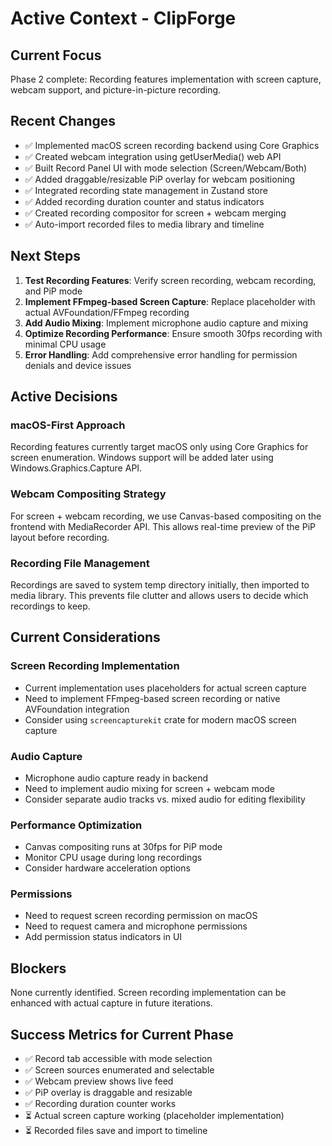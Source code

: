 # Active Context - ClipForge

## Current Focus
Phase 2 complete: Recording features implementation with screen capture, webcam support, and picture-in-picture recording.

## Recent Changes
- ✅ Implemented macOS screen recording backend using Core Graphics
- ✅ Created webcam integration using getUserMedia() web API
- ✅ Built Record Panel UI with mode selection (Screen/Webcam/Both)
- ✅ Added draggable/resizable PiP overlay for webcam positioning
- ✅ Integrated recording state management in Zustand store
- ✅ Added recording duration counter and status indicators
- ✅ Created recording compositor for screen + webcam merging
- ✅ Auto-import recorded files to media library and timeline

## Next Steps
1. **Test Recording Features**: Verify screen recording, webcam recording, and PiP mode
2. **Implement FFmpeg-based Screen Capture**: Replace placeholder with actual AVFoundation/FFmpeg recording
3. **Add Audio Mixing**: Implement microphone audio capture and mixing
4. **Optimize Recording Performance**: Ensure smooth 30fps recording with minimal CPU usage
5. **Error Handling**: Add comprehensive error handling for permission denials and device issues

## Active Decisions

### macOS-First Approach
Recording features currently target macOS only using Core Graphics for screen enumeration. Windows support will be added later using Windows.Graphics.Capture API.

### Webcam Compositing Strategy
For screen + webcam recording, we use Canvas-based compositing on the frontend with MediaRecorder API. This allows real-time preview of the PiP layout before recording.

### Recording File Management
Recordings are saved to system temp directory initially, then imported to media library. This prevents file clutter and allows users to decide which recordings to keep.

## Current Considerations

### Screen Recording Implementation
- Current implementation uses placeholders for actual screen capture
- Need to implement FFmpeg-based screen recording or native AVFoundation integration
- Consider using `screencapturekit` crate for modern macOS screen capture

### Audio Capture
- Microphone audio capture ready in backend
- Need to implement audio mixing for screen + webcam mode
- Consider separate audio tracks vs. mixed audio for editing flexibility

### Performance Optimization
- Canvas compositing runs at 30fps for PiP mode
- Monitor CPU usage during long recordings
- Consider hardware acceleration options

### Permissions
- Need to request screen recording permission on macOS
- Need to request camera and microphone permissions
- Add permission status indicators in UI

## Blockers
None currently identified. Screen recording implementation can be enhanced with actual capture in future iterations.

## Success Metrics for Current Phase
- ✅ Record tab accessible with mode selection
- ✅ Screen sources enumerated and selectable
- ✅ Webcam preview shows live feed
- ✅ PiP overlay is draggable and resizable
- ✅ Recording duration counter works
- ⏳ Actual screen capture working (placeholder implementation)
- ⏳ Recorded files save and import to timeline
